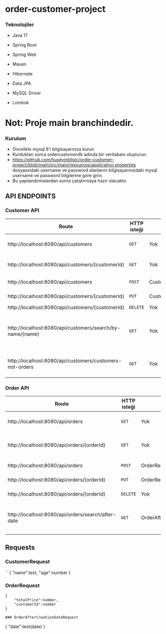 # order-customer-project

### Teknolojiler
* Java 17
* Spring Boot

* Spring Web
* Maven
* Hibernate
* Data JPA 
* MySQL Driver
* Lombok
# Not: Proje main branchindedir.

### Kurulum
* Öncelikle mysql 8'i bilgisayarınıza kurun
* Kurduktan sonra ordercustomerdb adında bir veritabanı oluşturun.
* https://github.com/huseyinbilgic/order-customer-project/blob/main/src/main/resources/application.properties dosyasındaki username ve password alanlarını bilgisayarınızdaki mysql username ve password bilgilerine göre girin.
* Bu yapılandırmalardan sonra çalıştırmaya hazır olacaktır.

## API ENDPOINTS
### Customer API
| Route  | HTTP isteği | Body   | Açıklama   |
|---|---|---|---|
| http://localhost:8080/api/customers  | `GET`   |  Yok | Tüm müşterileri getir
| http://localhost:8080/api/customers/{customerId}  |`GET`   |  Yok | Id'ye göre müşteri getir
| http://localhost:8080/api/customers |`POST`   |  CustomerRequest | Müşteri oluştur 
| http://localhost:8080/api/customers/{customerId}  |`PUT`   |  CustomerRequest | Müşteri güncelle
| http://localhost:8080/api/customers/{customerId}  |`DELETE`   |  Yok | Müşteri sil
| http://localhost:8080/api/customers/search/by-name/{name}  |`GET`   |  Yok | Müşteri adı girilen değeri içeren müşterileri getir
| http://localhost:8080/api/customers/customers-not-orders  |`GET`   |  Yok | Siparişi olmayan müşterileri getirir


### Order API
| Route  | HTTP isteği | Body   | Açıklama   |
|---|---|---|---|
| http://localhost:8080/api/orders  |`GET`   |  Yok | Tüm siparişleri getir
| http://localhost:8080/api/orders/{orderId}  |`GET`   |  Yok | Id'ye göre sipariş getir
| http://localhost:8080/api/orders  |`POST`   |  OrderRequest | Sipariş oluştur
| http://localhost:8080/api/orders/{orderId}  |`PUT`   |  OrderRequest | Müşteri güncelle
| http://localhost:8080/api/orders/{orderId}  |`DELETE`   |  Yok | Müşteri silme
| http://localhost:8080/api/orders/search/after-date  |`GET`   |  OrderAfterCreationDateRequest | Girilen tarihten sonra yapılan siparişler


## Requests

### CustomerRequest 
``
{
    "name":text,
    "age":number
}

### OrderRequest 
```
{
    "totalPrice":number,
    "customerId":number
}

### OrderAfterCreationDateRequest
```
{
    "date":text(date)
}


